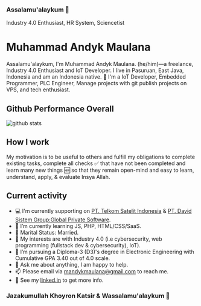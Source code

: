 ### Assalamu'alaykum 👋
Industry 4.0 Enthusiast, HR System, Sciencetist
<!--
**muhammadandykmaulana/muhammadandykmaulana** is a ✨ _special_ ✨ repository because its `README.md` (this file) appears on your GitHub profile.
Programming Language Agnostic , Tech Enthusiast and Fullstack Web Developer.
-->

# Muhammad Andyk Maulana

Assalamu'alaykum, I'm Muhammad Andyk Maulana. (he/him)—a freelance, Industry 4.0 Enthusiast and IoT Developer. I live in Pasuruan, East Java, Indonesia and am an Indonesia native. 🙌 I'm a IoT Developer, Embedded Programmer, PLC Engineer, Manage projects with git publish projects on VPS, and tech enthusiast.

## Github Performance Overall

![github stats](https://github-readme-stats.vercel.app/api?username=muhammadandykmaulana&show_icons=true)

## How I work

My motivation is to be useful to others and fulfill my obligations to complete existing tasks, complete all checks ✅ that have not been completed and learn many new things 🆕 so that they remain open-mind and easy to learn, understand, apply, & evaluate Insya Allah.

## Current activity

- 💻 I'm currently supporting on <a href="https://www.telkomsat.co.id/id/">PT. Telkom Satelit Indonesia</a> & <a href="https://davidgroup.co.id/?_transformed=enforce">PT. David Sistem Group:Global Private Software</a>.
- 📖 I’m currently learning JS, PHP, HTML/CSS/SaaS.
- 💍 Marital Status: Married.
- 🤔 My interests are with Industry 4.0 (i.e cybersecurity, web programming (fullstack dev & cybersecurity), IoT).
- 💼 I’m pursuing a Diploma-3 (D3)'s degree in Electronic Engineering with Cumulative GPA 3.40 out of 4.0 scale.
- 💬 Ask me about anything, I am happy to help.
- 📫 Please email via mandykmaulana@gmail.com to reach me.
- 📝 See my <a href="https://www.linkedin.com/in/muhammad-andyk-maulana-704335173/">linked.in</a> to get more info.

### Jazakumullah Khoyron Katsir & Wassalamu'alaykum 👋
